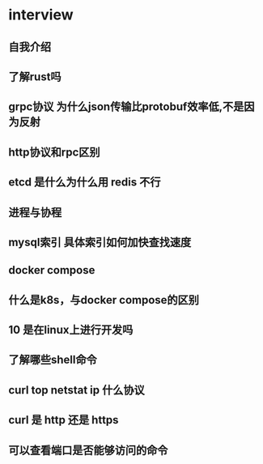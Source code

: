 # interview

## 自我介绍
## 了解rust吗
## grpc协议 为什么json传输比protobuf效率低,不是因为反射


## http协议和rpc区别
## etcd 是什么为什么用 redis 不行
## 进程与协程
## mysql索引 具体索引如何加快查找速度
## docker compose
## 什么是k8s，与docker compose的区别
## 10 是在linux上进行开发吗
## 了解哪些shell命令
## curl top netstat ip 什么协议
## curl 是 http 还是 https 
## 可以查看端口是否能够访问的命令

